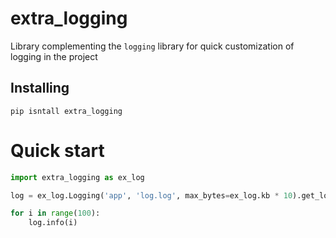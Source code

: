 # extra_logging
Library complementing the `logging` library for quick customization of logging in the project
## Installing

`pip isntall extra_logging`

# Quick start

```python
import extra_logging as ex_log

log = ex_log.Logging('app', 'log.log', max_bytes=ex_log.kb * 10).get_log

for i in range(100):
    log.info(i)

```